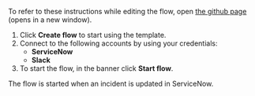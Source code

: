 To refer to these instructions while editing the flow, open [the github page](Send%20a%20Slack%20message%20when%20an%20incident%20is%20updated%20in%20ServiceNow_instructions.md) (opens in a new window).

1.	Click **Create flow** to start using the template.
2.	Connect to the following accounts by using your credentials:
    - **ServiceNow** 
    - **Slack**
3.	To start the flow, in the banner click **Start flow**.

The flow is started when an incident is updated in ServiceNow.
